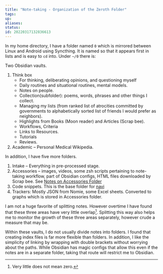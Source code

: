 ```yaml
---
title: "Note-taking - Organization of the Zeroth Folder"
tags:
up:
aliases:
status:
id: 20220317132836613
---
```




In my home directory, I have a folder named `0` which is mirrored between Linux and Android using Syncthing. It is named so that it appears first in lists and is easy to `cd` into. Under `~/0` there is:

Two Obsidian vaults.

1. Think box
   - For thinking, deliberating opinions, and questioning myself
   - Daily routines and situational routines, mental models.
   - Notes on people.
   - Collection(subfolder): poems, words, phrases and other things I collect.
   - Managing my lists (from ranked list of atrocities committed by governments to alphabetically sorted list of friends I would prefer as neighbors).
   - Highlights from Books (Moon reader) and Articles (Scrap bee).
   - Workflows, Criteria
   - Links to Resources.
   - Tutorials
   - Reviews.
2. Academic – Personal Medical Wikipedia.

In addition, I have five more folders.

1. Intake – Everything in pre-processed stage.
2. Accessories – images, videos, some zsh scripts pertaining to note-taking workflow, part of Obsidian configs, HTML files downloaded by Scrap bee. See [Notes on Accessories Folder](/posts/notes_on_accessories_folder)
3. Code snippets. This is the base folder for [navi][1]
4. Trackers: Mostly JSON from Nomie, some Excel sheets. Converted to graphs which is stored in Accessories folder.

I am not a huge favorite of splitting notes. However overtime I have found that these three areas have very little overlap[^1]. Splitting this way also helps me to monitor the growth of these three areas separately, however crude a measure that may be.

Within these vaults, I do not usually divide notes into folders. I found that creating index files is far more flexible than folders. In addition, I like the simplicity of linking by wrapping with double brackets without worrying about the paths. While Obsidian has magic configs that allow this even if the notes are in a separate folder, taking that route will restrict me to Obsidian.

[^1]: Very little does not mean zero. 

[1]: https://github.com/denisidoro/navi